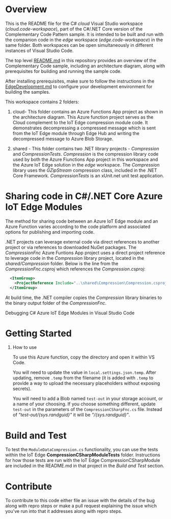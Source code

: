 # Overview 

This is the README file for the C# *cloud* Visual Studio workspace (*cloud.code-workspace*),  part of the C#/.NET Core version of the Complementary Code Pattern sample.  It is intended to be built and run with the companion code in the *edge* workspace (*edge.code-workspace*) in the same folder.  Both workspaces can be open simultaneously in different instances of Visual Studio Code.

The top level [README.md](../../README.md) in this repository provides an overview of the Complementary Code sample, including an architecture diagram, along with prerequisites for building and running the sample code.

After installing prerequisites, make sure to follow the instructions in the [EdgeDevelopment.md](../../EdgeDevelopment.md) to configure your development environment for building the samples.  

This workspace contains 2 folders:

1. cloud- This folder contains an Azure Functions App project  as shown in the architecture diagram.  This Azure function project serves as the Cloud complement to the IoT Edge compression module code.  It demonstrates decompressing a compressed message which is sent from the IoT Edge module through Edge Hub and writing the decompressed message to Azure Blob Storage.

2. shared - This folder contains two .NET library projects - *Compression* and *CompressionTests*.  *Compression* is the compression library code used by both the Azure Fiunctions App project in this workspace and the Azure IoT Edge solution in the *edge* workspace. The *Compression* library uses the *GZipStream* compression class, included in the .NET Core Framework. *CompressionTests* is an xUnit.net unit test application.

   

# Sharing code in C#/.NET Core Azure IoT Edge Modules

The method for sharing code between an Azure IoT Edge module and an Azure Function varies according to the code platform and associated options for publishing and importing code. 

.NET projects can leverage external code via direct references to another project or via references to downloaded NuGet packages. The *CompressionFnc* Azure Funtions App project uses a direct project reference to leverage code in the *Compression* library project, located in the *shared/Compression* folder.  Below is the line from the *CompressionFnc.csproj* which references the *Compression.csproj*:

```xml
  <ItemGroup>
    <ProjectReference Include="..\shared\Compression\Compression.csproj" />
  </ItemGroup>
```

At build time, the .NET compiler copies the *Compression* library binaries to the binary output folder of the *CompressionFnc*.  

Debugging C# Azure IoT Edge Modules in Visual Studio Code

# Getting Started

1. How to use

    To use this Azure function, copy the directory and open it within VS Code.

    You will need to update the value in `local.settings.json.temp`.  After updating, remove `.temp` from the filename (it is added with `.temp` to 
    provide a way to upload the necessary placeholders without exposing secrets).

    You will need to add a Blob named `test-out` in your storage account, or a name of your choosing.  If you choose something different, update `test-out` 
    in the parameters of the `CompressionCSharpFnc.cs` file.  Instead of *"test-out/{sys.randguid}"* it will be *"<your chosen name>/{sys.randguid}"*.

    


# Build and Test

To test the `ModuleDataCompression.cs` functionality, you can use the tests within the IoT Edge __CompressionCSharpModuleTests__ folder.  Instructions for how
those tests are run with the IoT Edge CompressionCSharpModule are included in the README.md in that project in the _Build and Test_ section.

# Contribute

To contribute to this code either file an issue with the details of the bug along with repro steps or 
make a pull request explaining the issue which you've run into that it addresses along with repro steps.